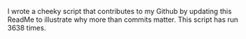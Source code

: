 I wrote a cheeky script that contributes to my Github by updating this ReadMe to illustrate why more than commits matter. This script has run 3638 times.